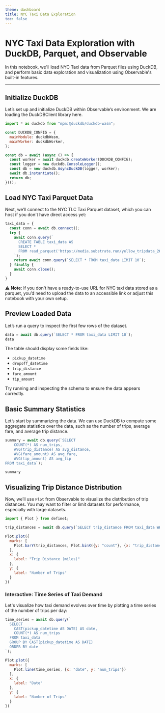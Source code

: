 ```yaml
---
theme: dashboard
title: NYC Taxi Data Exploration
toc: false
---
```


# NYC Taxi Data Exploration with DuckDB, Parquet, and Observable

In this notebook, we'll load NYC Taxi data from Parquet files using DuckDB, and perform basic data exploration and visualization using Observable's built-in features.

---

## Initialize DuckDB

Let’s set up and initialize DuckDB within Observable’s environment. We are loading the DuckDBClient library here.

```js
import * as duckdb from "npm:@duckdb/duckdb-wasm";

const DUCKDB_CONFIG = {
  mainModule: duckdbWasm,
  mainWorker: duckdbWorker,
};

const db = await (async () => {
  const worker = await duckdb.createWorker(DUCKDB_CONFIG);
  const logger = new duckdb.ConsoleLogger();
  const db = new duckdb.AsyncDuckDB(logger, worker);
  await db.instantiate();
  return db;
})();
```

## Load NYC Taxi Parquet Data

Next, we’ll connect to the NYC TLC Taxi Parquet dataset, which you can host if you don't have direct access yet:

```js
taxi_data = {
  const conn = await db.connect();
  try {
    await conn.query(`
      CREATE TABLE taxi_data AS 
      SELECT * 
      FROM read_parquet('https://media.substrate.run/yellow_tripdata_2024-01.parquet')
    `);
    return await conn.query(`SELECT * FROM taxi_data LIMIT 10`);
  } finally {
    await conn.close();
  }
}
```

⚠️ **Note**: If you don't have a ready-to-use URL for NYC taxi data stored as a parquet, you’d need to upload the data to an accessible link or adjust this notebook with your own setup.

## Preview Loaded Data

Let’s run a query to inspect the first few rows of the dataset.

```js
data = await db.query(`SELECT * FROM taxi_data LIMIT 10`);
data
```

The table should display some fields like:
- `pickup_datetime`
- `dropoff_datetime`
- `trip_distance`
- `fare_amount`
- `tip_amount`

Try running and inspecting the schema to ensure the data appears correctly.

## Basic Summary Statistics

Let’s start by summarizing the data. We can use DuckDB to compute some aggregate statistics over the data, such as the number of trips, average fare, and average trip distance.

```js
summary = await db.query(`SELECT 
    COUNT(*) AS num_trips, 
    AVG(trip_distance) AS avg_distance, 
    AVG(fare_amount) AS avg_fare, 
    AVG(tip_amount) AS avg_tip 
FROM taxi_data`);

summary
```

## Visualizing Trip Distance Distribution

Now, we’ll use `Plot` from Observable to visualize the distribution of trip distances. You may want to filter or limit datasets for performance, especially with large datasets.

```js
import { Plot } from define1;

trip_distances = await db.query(`SELECT trip_distance FROM taxi_data WHERE trip_distance < 20 LIMIT 10000`);

Plot.plot({
  marks: [
    Plot.barY(trip_distances, Plot.binX({y: "count"}, {x: "trip_distance", thresholds: 20}))
  ],
  x: {
    label: "Trip Distance (miles)"
  },
  y: {
    label: "Number of Trips"
  }
})
```

### Interactive: Time Series of Taxi Demand

Let's visualize how taxi demand evolves over time by plotting a time series of the number of trips per day:

```js
time_series = await db.query(`
  SELECT 
    CAST(pickup_datetime AS DATE) AS date, 
    COUNT(*) AS num_trips 
  FROM taxi_data 
  GROUP BY CAST(pickup_datetime AS DATE) 
  ORDER BY date
`);

Plot.plot({
  marks: [
    Plot.line(time_series, {x: "date", y: "num_trips"})
  ],
  x: {
    label: "Date"
  },
  y: {
    label: "Number of Trips"
  }
})
```
